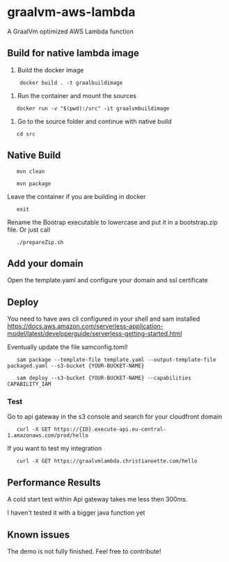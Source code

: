 # graalvm-aws-lambda

A GraalVm optimized AWS Lambda function

## Build for native lambda image

1. Build the docker image

```
    docker build . -t graalbuildimage
```

1. Run the container and mount the sources

```
   docker run -v "$(pwd):/src" -it graalvmbuildimage
```

1. Go to the source folder and continue with native build

```
   cd src
```


## Native Build 

```
   mvn clean

   mvn package
```

Leave the container if you are building in docker 

```
   exit
```


Rename the Bootrap executable to lowercase and put it in a bootstrap.zip file. Or just call

```
   ./prepareZip.sh
```

## Add your domain

Open the template.yaml and configure your domain and ssl certificate

## Deploy

You need to have aws cli configured in your shell and sam installed
https://docs.aws.amazon.com/serverless-application-model/latest/developerguide/serverless-getting-started.html

Eventually update the file samconfig.toml!

```
   sam package --template-file template.yaml --output-template-file packaged.yaml --s3-bucket {YOUR-BUCKET-NAME}      
   
   sam deploy --s3-bucket {YOUR-BUCKET-NAME} --capabilities CAPABILITY_IAM
```

### Test

Go to api gateway in the s3 console and search for your cloudfront domain 

```
   curl -X GET https://{ID}.execute-api.eu-central-1.amazonaws.com/prod/hello 
```

If you want to test my integration

```
   curl -X GET https://graalvmlambda.christianoette.com/hello
```

## Performance Results

A cold start test within Api gateway takes me less then 300ms.  

I haven't tested it with a bigger java function yet

## Known issues

The demo is not fully finished. Feel free to contribute!